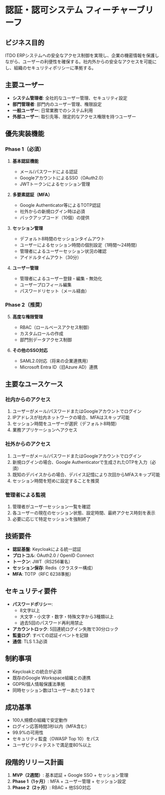 # 認証・認可システム フィーチャーブリーフ

## ビジネス目的
ITDO ERPシステムへの安全なアクセス制御を実現し、企業の機密情報を保護しながら、ユーザーの利便性を確保する。社内外からの安全なアクセスを可能にし、組織のセキュリティポリシーに準拠する。

## 主要ユーザー
- **システム管理者**: 全社的なユーザー管理、セキュリティ設定
- **部門管理者**: 部門内のユーザー管理、権限設定
- **一般ユーザー**: 日常業務でのシステム利用
- **外部ユーザー**: 取引先等、限定的なアクセス権限を持つユーザー

## 優先実装機能

### Phase 1（必須）
1. **基本認証機能**
   - メール/パスワードによる認証
   - GoogleアカウントによるSSO（OAuth2.0）
   - JWTトークンによるセッション管理

2. **多要素認証（MFA）**
   - Google Authenticator等によるTOTP認証
   - 社外からの新規ログイン時は必須
   - バックアップコード（10個）の提供

3. **セッション管理**
   - デフォルト8時間のセッションタイムアウト
   - ユーザーによるセッション時間の個別設定（1時間〜24時間）
   - 管理者によるユーザーセッション状況の確認
   - アイドルタイムアウト（30分）

4. **ユーザー管理**
   - 管理者によるユーザー登録・編集・無効化
   - ユーザープロフィール編集
   - パスワードリセット（メール経由）

### Phase 2（推奨）
5. **高度な権限管理**
   - RBAC（ロールベースアクセス制御）
   - カスタムロールの作成
   - 部門別データアクセス制御

6. **その他のSSO対応**
   - SAML2.0対応（将来の企業連携用）
   - Microsoft Entra ID（旧Azure AD）連携

## 主要なユースケース

### 社内からのアクセス
1. ユーザーがメール/パスワードまたはGoogleアカウントでログイン
2. IPアドレスが社内ネットワークの場合、MFAはスキップ可能
3. セッション時間をユーザーが選択（デフォルト8時間）
4. 業務アプリケーションへアクセス

### 社外からのアクセス
1. ユーザーがメール/パスワードまたはGoogleアカウントでログイン
2. 新規ログインの場合、Google Authenticatorで生成されたOTPを入力（必須）
3. 既知のデバイスからの場合、デバイス記憶により次回からMFAスキップ可能
4. セッション時間を短めに設定することを推奨

### 管理者による監視
1. 管理者がユーザーセッション一覧を確認
2. 各ユーザーの現在のセッション状態、設定時間、最終アクセス時刻を表示
3. 必要に応じて特定セッションを強制終了

## 技術要件
- **認証基盤**: Keycloakによる統一認証
- **プロトコル**: OAuth2.0 / OpenID Connect
- **トークン**: JWT（RS256署名）
- **セッション保存**: Redis（クラスター構成）
- **MFA**: TOTP（RFC 6238準拠）

## セキュリティ要件
- **パスワードポリシー**: 
  - 8文字以上
  - 大文字・小文字・数字・特殊文字から3種類以上
  - 過去5回のパスワード再利用禁止
- **アカウントロック**: 5回連続ログイン失敗で30分ロック
- **監査ログ**: すべての認証イベントを記録
- **通信**: TLS 1.3必須

## 制約事項
- Keycloakとの統合が必須
- 既存のGoogle Workspace組織との連携
- GDPR/個人情報保護法準拠
- 同時セッション数は1ユーザーあたり3まで

## 成功基準
- 100人規模の組織で安定動作
- ログイン応答時間3秒以内（MFA含む）
- 99.9%の可用性
- セキュリティ監査（OWASP Top 10）をパス
- ユーザビリティテストで満足度80%以上

## 段階的リリース計画
1. **MVP（2週間）**: 基本認証 + Google SSO + セッション管理
2. **Phase 1（1ヶ月）**: MFA + ユーザー管理 + セッション設定
3. **Phase 2（2ヶ月）**: RBAC + 他SSO対応